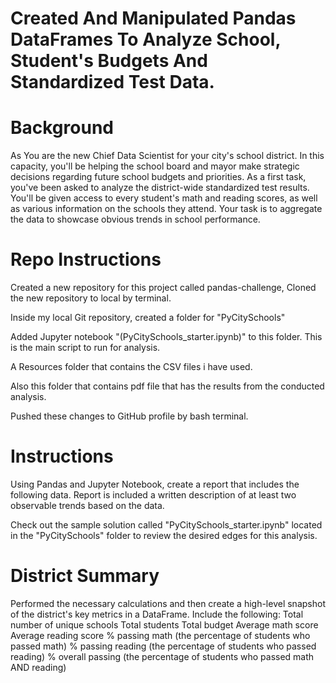 # Created And Manipulated Pandas DataFrames To Analyze School, Student's Budgets And Standardized Test Data.

# Background
As You are the new Chief Data Scientist for your city's school district. 
In this capacity, you'll be helping the school board and mayor make strategic decisions regarding future school budgets and priorities.
As a first task, you've been asked to analyze the district-wide standardized test results. You'll be given access to every student's math and reading scores, as well as various information on the schools they attend. Your task is to aggregate the data to showcase obvious trends in school performance.

# Repo Instructions

Created a new repository for this project called pandas-challenge, Cloned the new repository to local by terminal.

Inside my local Git repository, created a folder for "PyCitySchools"

Added Jupyter notebook "(PyCitySchools_starter.ipynb)" to this folder. This is the main script to run for analysis.

A Resources folder that contains the CSV files i have used. 

Also this folder that contains pdf file that has the results from the conducted analysis.

Pushed these changes to GitHub profile by bash terminal.

# Instructions
Using Pandas and Jupyter Notebook, create a report that includes the following data. Report is included a written description of at least two observable trends based on the data.

Check out the sample solution called "PyCitySchools_starter.ipynb" located in the "PyCitySchools" folder
to review the desired edges for this analysis.

# District Summary
Performed the necessary calculations and then create a high-level snapshot of the district's key metrics in a DataFrame.
Include the following:
Total number of unique schools
Total students
Total budget
Average math score
Average reading score
% passing math (the percentage of students who passed math)
% passing reading (the percentage of students who passed reading)
% overall passing (the percentage of students who passed math AND reading)

